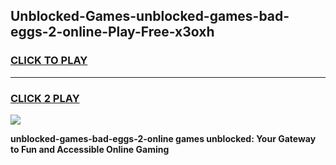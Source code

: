 
## Unblocked-Games-unblocked-games-bad-eggs-2-online-Play-Free-x3oxh
<h3>
<a href="https://premium76.site?title=unblocked-games-bad-eggs-2-online&ref=17A">CLICK TO PLAY</a></h3>
<hr>

<h3>
<a href="https://premium76.site?title=unblocked-games-bad-eggs-2-online&ref=17A">CLICK 2 PLAY</a>
  
</h3>

<a href="https://premium76.site?title=unblocked-games-bad-eggs-2-online&ref=17A"><img src="https://clearcache.store/games.png"></a>


**unblocked-games-bad-eggs-2-online games unblocked: Your Gateway to Fun and Accessible Online Gaming**
